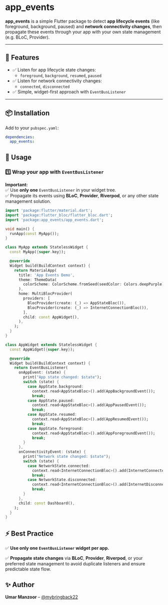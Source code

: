 # app_events

**app_events** is a simple Flutter package to detect **app lifecycle events** (like foreground, background, paused) and **network connectivity changes**, then propagate these events through your app with your own state management (e.g. BLoC, Provider).

---

## 🚀 Features

- ✅ Listen for app lifecycle state changes:
  - `foreground`, `background`, `resumed`, `paused`
- ✅ Listen for network connectivity changes:
  - `connected`, `disconnected`
- ✅ Simple, widget-first approach with `EventBusListener`

---

## 📦 Installation

Add to your `pubspec.yaml`:

```yaml
dependencies:
  app_events:

```

## 🧩 Usage

### 1️⃣ Wrap your app with `EventBusListener`

**Important:**  
✅ Use **only one** `EventBusListener` in your widget tree.  
✅ Propagate its events using **BLoC**, **Provider**, **Riverpod**, or any other state management solution.

```dart
import 'package:flutter/material.dart';
import 'package:flutter_bloc/flutter_bloc.dart';
import 'package:app_events/app_events.dart';

void main() {
  runApp(const MyApp());
}

class MyApp extends StatelessWidget {
  const MyApp({super.key});

  @override
  Widget build(BuildContext context) {
    return MaterialApp(
      title: 'App Events Demo',
      theme: ThemeData(
        colorScheme: ColorScheme.fromSeed(seedColor: Colors.deepPurple),
      ),
      home: MultiBlocProvider(
        providers: [
          BlocProvider(create: (_) => AppStateBloc()),
          BlocProvider(create: (_) => InternetConnectionBloc()),
        ],
        child: const AppWidget(),
      ),
    );
  }
}

class AppWidget extends StatelessWidget {
  const AppWidget({super.key});

  @override
  Widget build(BuildContext context) {
    return EventBusListener(
      onAppEvent: (state) {
        print("App state changed: $state");
        switch (state) {
          case AppState.background:
            context.read<AppStateBloc>().add(AppBackgroundEvent());
            break;
          case AppState.paused:
            context.read<AppStateBloc>().add(AppPausedEvent());
            break;
          case AppState.resumed:
            context.read<AppStateBloc>().add(AppResumedEvent());
            break;
          case AppState.foreground:
            context.read<AppStateBloc>().add(AppForegroundEvent());
            break;
        }
      },
      onConnectivityEvent: (state) {
        print("Network state changed: $state");
        switch (state) {
          case NetworkState.connected:
            context.read<InternetConnectionBloc>().add(InternetConnectedEvent());
            break;
          case NetworkState.disconnected:
            context.read<InternetConnectionBloc>().add(InternetDisconnectedEvent());
            break;
        }
      },
      child: const Dashboard(),
    );
  }
}
```



## ⚡ Best Practice

✅ **Use only one `EventBusListener` widget per app.**

✅ **Propagate state changes** via **BLoC**, **Provider**, **Riverpod**, or your preferred state management to avoid duplicate listeners and ensure predictable state flow.




## ✨ Author

**Umar Manzoor** –  [@mybringback22](https://github.com/mybringback22)

